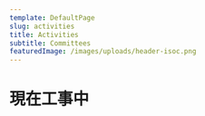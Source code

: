 ```yaml
---
template: DefaultPage
slug: activities
title: Activities
subtitle: Committees
featuredImage: /images/uploads/header-isoc.png
---
```


# 現在工事中
